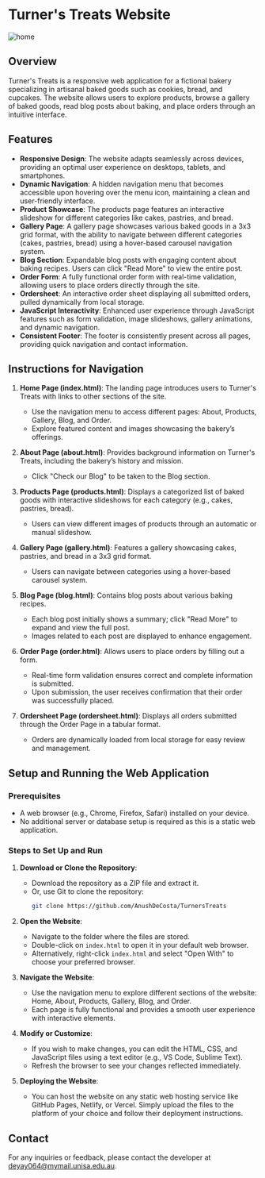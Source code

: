 # Turner's Treats Website

![home](https://github.com/user-attachments/assets/ab174a86-1ca9-4f68-afa5-ef3117b3eb68)

## Overview
Turner's Treats is a responsive web application for a fictional bakery specializing in artisanal baked goods such as cookies, bread, and cupcakes. The website allows users to explore products, browse a gallery of baked goods, read blog posts about baking, and place orders through an intuitive interface.

## Features
- **Responsive Design**: The website adapts seamlessly across devices, providing an optimal user experience on desktops, tablets, and smartphones.
- **Dynamic Navigation**: A hidden navigation menu that becomes accessible upon hovering over the menu icon, maintaining a clean and user-friendly interface.
- **Product Showcase**: The products page features an interactive slideshow for different categories like cakes, pastries, and bread.
- **Gallery Page**: A gallery page showcases various baked goods in a 3x3 grid format, with the ability to navigate between different categories (cakes, pastries, bread) using a hover-based carousel navigation system.
- **Blog Section**: Expandable blog posts with engaging content about baking recipes. Users can click "Read More" to view the entire post.
- **Order Form**: A fully functional order form with real-time validation, allowing users to place orders directly through the site.
- **Ordersheet**: An interactive order sheet displaying all submitted orders, pulled dynamically from local storage.
- **JavaScript Interactivity**: Enhanced user experience through JavaScript features such as form validation, image slideshows, gallery animations, and dynamic navigation.
- **Consistent Footer**: The footer is consistently present across all pages, providing quick navigation and contact information.

## Instructions for Navigation
1. **Home Page (index.html)**: The landing page introduces users to Turner's Treats with links to other sections of the site.
   - Use the navigation menu to access different pages: About, Products, Gallery, Blog, and Order.
   - Explore featured content and images showcasing the bakery’s offerings.
   
2. **About Page (about.html)**: Provides background information on Turner's Treats, including the bakery’s history and mission.
   - Click "Check our Blog" to be taken to the Blog section.

3. **Products Page (products.html)**: Displays a categorized list of baked goods with interactive slideshows for each category (e.g., cakes, pastries, bread).
   - Users can view different images of products through an automatic or manual slideshow.

4. **Gallery Page (gallery.html)**: Features a gallery showcasing cakes, pastries, and bread in a 3x3 grid format.
   - Users can navigate between categories using a hover-based carousel system.

5. **Blog Page (blog.html)**: Contains blog posts about various baking recipes.
   - Each blog post initially shows a summary; click "Read More" to expand and view the full post.
   - Images related to each post are displayed to enhance engagement.

6. **Order Page (order.html)**: Allows users to place orders by filling out a form.
   - Real-time form validation ensures correct and complete information is submitted.
   - Upon submission, the user receives confirmation that their order was successfully placed.

7. **Ordersheet Page (ordersheet.html)**: Displays all orders submitted through the Order Page in a tabular format.
   - Orders are dynamically loaded from local storage for easy review and management.

## Setup and Running the Web Application

### Prerequisites
- A web browser (e.g., Chrome, Firefox, Safari) installed on your device.
- No additional server or database setup is required as this is a static web application.

### Steps to Set Up and Run
1. **Download or Clone the Repository**:
   - Download the repository as a ZIP file and extract it.
   - Or, use Git to clone the repository:
     ```bash
     git clone https://github.com/AnushDeCosta/TurnersTreats
     ```

2. **Open the Website**:
   - Navigate to the folder where the files are stored.
   - Double-click on `index.html` to open it in your default web browser.
   - Alternatively, right-click `index.html` and select "Open With" to choose your preferred browser.

3. **Navigate the Website**:
   - Use the navigation menu to explore different sections of the website: Home, About, Products, Gallery, Blog, and Order.
   - Each page is fully functional and provides a smooth user experience with interactive elements.

4. **Modify or Customize**:
   - If you wish to make changes, you can edit the HTML, CSS, and JavaScript files using a text editor (e.g., VS Code, Sublime Text).
   - Refresh the browser to see your changes reflected immediately.

5. **Deploying the Website**:
   - You can host the website on any static web hosting service like GitHub Pages, Netlify, or Vercel. Simply upload the files to the platform of your choice and follow their deployment instructions.

## Contact
For any inquiries or feedback, please contact the developer at deyay064@mymail.unisa.edu.au.
